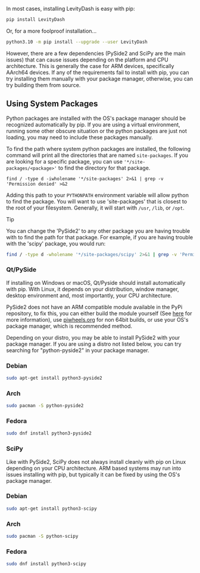In most cases, installing LevityDash is easy with pip:

```bash
pip install LevityDash
```

Or, for a more foolproof installation...

```bash
python3.10 -m pip install --upgrade --user LevityDash
```




However, there are a few dependencies (PySide2 and SciPy are the main issues) that can cause issues depending on the platform and CPU architecture.
This is generally the case for ARM devices, specifically AArch64 devices.
If any of the requirements fail to install with pip, you can try installing them manually with your package manager, otherwise, you can try building them from source.


## Using System Packages

Python packages are installed with the OS's package manager should be recognized automatically by pip.
If you are using a virtual environment, running some other obscure situation or the python packages are just not loading, you may need to include these packages manually.

To find the path where system python packages are installed, the following command will print all the directories that are named `site-packages`.
If you are looking for a specific package, you can use `'*/site-packages/<package>'` to find the directory for that package.

```shell
find / -type d -iwholename '*/site-packages' 2>&1 | grep -v 'Permission denied' >&2
```

Adding this path to your `PYTHONPATH` environment variable will allow python to find the package.
You will want to use 'site-packages' that is closest to the root of your filesystem.
Generally, it will start with `/usr`, `/lib`, or `/opt`.

>[!TIP]
> You can change the 'PySide2' to any other package you are having trouble with to find the path for that package.
> For example, if you are having trouble with the 'scipy' package, you would run:
> ```bash
> find / -type d -wholename '*/site-packages/scipy' 2>&1 | grep -v 'Permission denied' >&2
> ```


### Qt/PySide

If installing on Windows or macOS, Qt/Pyside should install automatically with pip.
With Linux, it depends on your distribution, window manager, desktop environment and, most importantly, your CPU architecture.

PySide2 does not have an ARM compatible module available in the PyPi repository, to fix this, you can either build the module yourself (See [here](https://github.com/piwheels/packages/issues/4#issuecomment-772058821) for more information),
use [piwheels.org](https://piwheels.org/) for non 64bit builds, or use your OS's package manager, which is recommended method.

Depending on your distro, you may be able to install PySide2 with your package manager.
If you are using a distro not listed below, you can try searching for "python-pyside2" in your package manager.

<!-- tabs:start -->

### **Debian**

```bash
sudo apt-get install python3-pyside2
```

### **Arch**

```bash
sudo pacman -S python-pyside2
```

### **Fedora**

```bash
sudo dnf install python3-pyside2
```

<!-- tabs:end -->

### SciPy

Like with PySide2, SciPy does not always install cleanly with pip on Linux depending on your CPU architecture.
ARM based systems may run into issues installing with pip, but typically it can be fixed by using the OS's package manager.

<!-- tabs:start -->

### **Debian**

```bash
sudo apt-get install python3-scipy
```

### **Arch**

```bash
sudo pacman -S python-scipy
```

### **Fedora**

```bash
sudo dnf install python3-scipy
```

<!-- tabs:end -->

